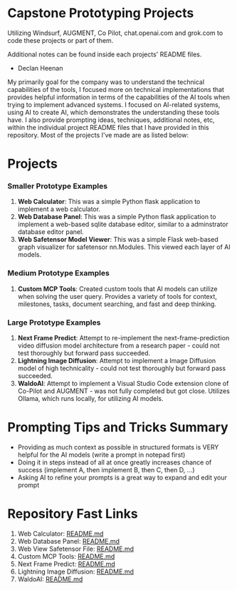 
# Capstone Prototyping Projects

Utilizing Windsurf, AUGMENT, Co Pilot, chat.openai.com and grok.com to code these projects or part of them.

Additional notes can be found inside each projects' README files.

- Declan Heenan

My primarily goal for the company was to understand the technical capabilities of the tools, I focused more on technical implementations that provides helpful information in terms of the capabilities of the AI tools when trying to implement advanced systems.
I focused on AI-related systems, using AI to create AI, which demonstrates the understanding these tools have.
I also provide prompting ideas, techniques, additional notes, etc, within the individual project README files that I have provided in this repository.
Most of the projects I've made are as listed below:

# Projects

### Smaller Prototype Examples

1. **Web Calculator**: This was a simple Python flask application to implement a web calculator.
2. **Web Database Panel**: This was a simple Python flask application to implement a web-based sqlite database editor, similar to a adminstrator database editor panel.
3. **Web Safetensor Model Viewer**: This was a simple Flask web-based graph visualizer for safetensor nn.Modules. This viewed each layer of AI models.

### Medium Prototype Examples

1. **Custom MCP Tools**: Created custom tools that AI models can utilize when solving the user query. Provides a variety of tools for context, milestones, tasks, document searching, and fast and deep thinking.

### Large Prototype Examples

1. **Next Frame Predict**: Attempt to re-implement the next-frame-prediction video diffusion model architecture from a research paper - could not test thoroughly but forward pass succeeded.
2. **Lightning Image Diffusion**: Attempt to implement a Image Diffusion model of high technicality - could not test thoroughly but forward pass succeeded.
3. **WaldoAI**: Attempt to implement a Visual Studio Code extension clone of Co-Pilot and AUGMENT - was not fully completed but got close. Utilizes Ollama, which runs locally, for utilizing AI models.

# Prompting Tips and Tricks Summary

- Providing as much context as possible in structured formats is VERY helpful for the AI models (write a prompt in notepad first)
- Doing it in steps instead of all at once greatly increases chance of success (implement A, then implement B, then C, then D, ...)
- Asking AI to refine your prompts is a great way to expand and edit your prompt

# Repository Fast Links

1. Web Calculator: [README.md](web_calculator/README.md)
2. Web Database Panel: [README.md](web_database_panel/README.md)
3. Web View Safetensor File: [README.md](web_view_safetensor_model/README.md)
4. Custom MCP Tools: [README.md](custom_mcp_tools/README.md)
5. Next Frame Predict: [README.md](next_frame_predict/README.md)
6. Lightning Image Diffusion: [README.md](lightning_image_diffusion/README.md)
7. WaldoAI: [README.md](waldoai/README.md)
